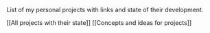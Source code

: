 List of my personal projects with links and state of their development.

[[All projects with their state]]
[[Concepts and ideas for projects]]
